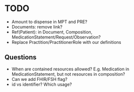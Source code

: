 # TODO

- Amount to dispense in MPT and PRE?
- Documents: remove link?
- Ref(Patient): in Document, Composition, MedicationStatement/Request/Observation?
- Replace Practition/PractitionerRole with our definitions

## Questions

- When are contained resources allowed? E.g. Medication in MedicationStatement, but not resources in composition?
- Can we add FHIR/FSH flag?
- id vs identifier? Which usage?
